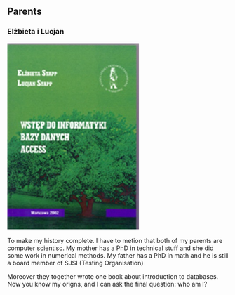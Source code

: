 ## Parents
### Elżbieta i Lucjan
![](resources/img/wstep-do-baz-danych.jpg)

<aside class="notes">
To make my history complete. I have to metion that both of my parents are computer scientisc.
My mother has a PhD in technical stuff and she did some work in numerical methods.
My father has a PhD in math and he is still a board member of SJSI (Testing Organisation)

Moreover they together wrote one book about introduction to databases. Now you know my origns, and I can ask the final question: who am I?
</aside>
